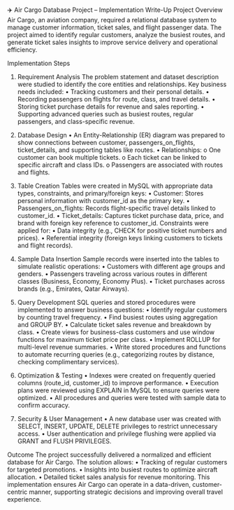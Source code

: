 ✈️ Air Cargo Database Project – Implementation Write-Up
Project Overview
Air Cargo, an aviation company, required a relational database system to manage customer information, ticket sales, and flight passenger data. The project aimed to identify regular customers, analyze the busiest routes, and generate ticket sales insights to improve service delivery and operational efficiency.

Implementation Steps
1. Requirement Analysis
The problem statement and dataset description were studied to identify the core entities and relationships. Key business needs included:
•	Tracking customers and their personal details.
•	Recording passengers on flights for route, class, and travel details.
•	Storing ticket purchase details for revenue and sales reporting.
•	Supporting advanced queries such as busiest routes, regular passengers, and class-specific revenue.

2. Database Design
•	An Entity-Relationship (ER) diagram was prepared to show connections between customer, passengers_on_flights, ticket_details, and supporting tables like routes.
•	Relationships:
o	One customer can book multiple tickets.
o	Each ticket can be linked to specific aircraft and class IDs.
o	Passengers are associated with routes and flights.

3. Table Creation
Tables were created in MySQL with appropriate data types, constraints, and primary/foreign keys:
•	Customer: Stores personal information with customer_id as the primary key.
•	Passengers_on_flights: Records flight-specific travel details linked to customer_id.
•	Ticket_details: Captures ticket purchase data, price, and brand with foreign key reference to customer_id.
Constraints were applied for:
•	Data integrity (e.g., CHECK for positive ticket numbers and prices).
•	Referential integrity (foreign keys linking customers to tickets and flight records).

4. Sample Data Insertion
Sample records were inserted into the tables to simulate realistic operations:
•	Customers with different age groups and genders.
•	Passengers traveling across various routes in different classes (Business, Economy, Economy Plus).
•	Ticket purchases across brands (e.g., Emirates, Qatar Airways).

5. Query Development
SQL queries and stored procedures were implemented to answer business questions:
•	Identify regular customers by counting travel frequency.
•	Find busiest routes using aggregation and GROUP BY.
•	Calculate ticket sales revenue and breakdown by class.
•	Create views for business-class customers and use window functions for maximum ticket price per class.
•	Implement ROLLUP for multi-level revenue summaries.
•	Write stored procedures and functions to automate recurring queries (e.g., categorizing routes by distance, checking complimentary services).

6. Optimization & Testing
•	Indexes were created on frequently queried columns (route_id, customer_id) to improve performance.
•	Execution plans were reviewed using EXPLAIN in MySQL to ensure queries were optimized.
•	All procedures and queries were tested with sample data to confirm accuracy.

7. Security & User Management
•	A new database user was created with SELECT, INSERT, UPDATE, DELETE privileges to restrict unnecessary access.
•	User authentication and privilege flushing were applied via GRANT and FLUSH PRIVILEGES.

Outcome
The project successfully delivered a normalized and efficient database for Air Cargo. The solution allows:
•	Tracking of regular customers for targeted promotions.
•	Insights into busiest routes to optimize aircraft allocation.
•	Detailed ticket sales analysis for revenue monitoring.
This implementation ensures Air Cargo can operate in a data-driven, customer-centric manner, supporting strategic decisions and improving overall travel experience.



